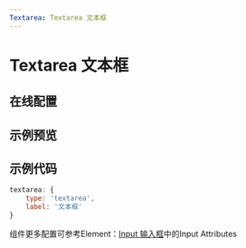 ```yaml
---
Textarea: Textarea 文本框
---
```

# Textarea 文本框

## 在线配置
<ClientOnly>
<ams-config name="textarea" type="field"/>
</ClientOnly>

## 示例预览

<ClientOnly>
<demo-list :type="'textarea'"></demo-list>
</ClientOnly>

## 示例代码
```js
textarea: {
    type: 'textarea',
    label: '文本框'
}
```

组件更多配置可参考Element：[Input 输入框](http://element-cn.eleme.io/#/zh-CN/component/input)中的Input Attributes
